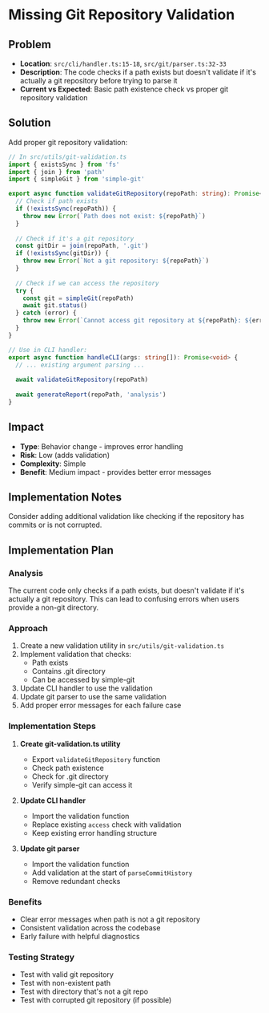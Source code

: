 # Missing Git Repository Validation

## Problem
- **Location**: `src/cli/handler.ts:15-18`, `src/git/parser.ts:32-33`
- **Description**: The code checks if a path exists but doesn't validate if it's actually a git repository before trying to parse it
- **Current vs Expected**: Basic path existence check vs proper git repository validation

## Solution
Add proper git repository validation:

```typescript
// In src/utils/git-validation.ts
import { existsSync } from 'fs'
import { join } from 'path'
import { simpleGit } from 'simple-git'

export async function validateGitRepository(repoPath: string): Promise<void> {
  // Check if path exists
  if (!existsSync(repoPath)) {
    throw new Error(`Path does not exist: ${repoPath}`)
  }
  
  // Check if it's a git repository
  const gitDir = join(repoPath, '.git')
  if (!existsSync(gitDir)) {
    throw new Error(`Not a git repository: ${repoPath}`)
  }
  
  // Check if we can access the repository
  try {
    const git = simpleGit(repoPath)
    await git.status()
  } catch (error) {
    throw new Error(`Cannot access git repository at ${repoPath}: ${error.message}`)
  }
}

// Use in CLI handler:
export async function handleCLI(args: string[]): Promise<void> {
  // ... existing argument parsing ...
  
  await validateGitRepository(repoPath)
  
  await generateReport(repoPath, 'analysis')
}
```

## Impact
- **Type**: Behavior change - improves error handling
- **Risk**: Low (adds validation)
- **Complexity**: Simple
- **Benefit**: Medium impact - provides better error messages

## Implementation Notes
Consider adding additional validation like checking if the repository has commits or is not corrupted.

## Implementation Plan

### Analysis
The current code only checks if a path exists, but doesn't validate if it's actually a git repository. This can lead to confusing errors when users provide a non-git directory.

### Approach
1. Create a new validation utility in `src/utils/git-validation.ts`
2. Implement validation that checks:
   - Path exists
   - Contains .git directory
   - Can be accessed by simple-git
3. Update CLI handler to use the validation
4. Update git parser to use the same validation
5. Add proper error messages for each failure case

### Implementation Steps
1. **Create git-validation.ts utility**
   - Export `validateGitRepository` function
   - Check path existence
   - Check for .git directory
   - Verify simple-git can access it

2. **Update CLI handler**
   - Import the validation function
   - Replace existing `access` check with validation
   - Keep existing error handling structure

3. **Update git parser**
   - Import the validation function
   - Add validation at the start of `parseCommitHistory`
   - Remove redundant checks

### Benefits
- Clear error messages when path is not a git repository
- Consistent validation across the codebase
- Early failure with helpful diagnostics

### Testing Strategy
- Test with valid git repository
- Test with non-existent path
- Test with directory that's not a git repo
- Test with corrupted git repository (if possible)